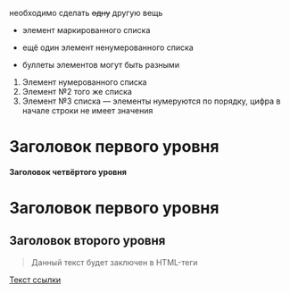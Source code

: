  необходимо сделать ~~одну~~ другую вещь
 
 
 * элемент маркированного списка
 - ещё один элемент ненумерованного списка
 + буллеты элементов могут быть разными
 
 1. Элемент нумерованного списка
 2. Элемент №2 того же списка
 9. Элемент №3 списка — элементы нумеруются по порядку, цифра в начале строки не имеет значения
 
 
 # Заголовок первого уровня
#### Заголовок четвёртого уровня


Заголовок первого уровня
========================

Заголовок второго уровня
------------------------

> Данный текст будет заключен в HTML-теги <blockquote></blockquote>

[Текст ссылки](адрес://ссылки.здесь "Заголовок ссылки")

